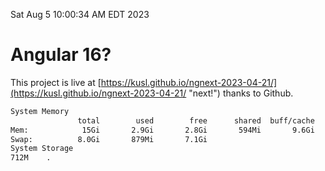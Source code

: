 Sat Aug  5 10:00:34 AM EDT 2023

# Angular 16?


This project is live at [https://kusl.github.io/ngnext-2023-04-21/](https://kusl.github.io/ngnext-2023-04-21/ "next!") thanks to Github.

```bash
System Memory
               total        used        free      shared  buff/cache   available
Mem:            15Gi       2.9Gi       2.8Gi       594Mi       9.6Gi        11Gi
Swap:          8.0Gi       879Mi       7.1Gi
System Storage
712M	.
